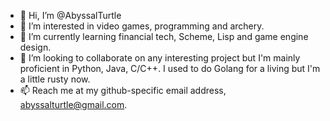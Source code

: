 - 👋 Hi, I’m @AbyssalTurtle
- 👀 I’m interested in video games, programming and archery.
- 🌱 I’m currently learning financial tech, Scheme, Lisp and game engine design.
- 💞️ I’m looking to collaborate on any interesting project but I'm mainly proficient in Python, Java, C/C++. I used to do Golang for a living but I'm a little rusty now.
- 📫 Reach me at my github-specific email address, abyssalturtle@gmail.com.

<!---
AbyssalTurtle/AbyssalTurtle is a ✨ special ✨ repository because its `README.md` (this file) appears on your GitHub profile.
You can click the Preview link to take a look at your changes.
--->
